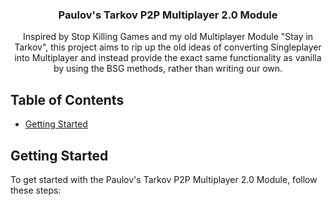 ﻿<div align="center">
<h3 align="center">Paulov's Tarkov P2P Multiplayer 2.0 Module</h3>

  <p align="center">
	Inspired by Stop Killing Games and my old Multiplayer Module "Stay in Tarkov", this project aims to rip up the old ideas of converting Singleplayer into Multiplayer and instead provide the exact same functionality as vanilla by using the BSG methods, rather than writing our own.
  </p>

</div>

## Table of Contents
- [Getting Started](#getting-started)

## Getting Started

To get started with the Paulov's Tarkov P2P Multiplayer 2.0 Module, follow these steps: